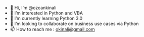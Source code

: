 - 👋 Hi, I’m @ozcankinali
- 👀 I’m interested in Python and VBA
- 🌱 I’m currently learning Python 3.0
- 💞️ I’m looking to collaborate on business use cases via Python
- 📫 How to reach me : okinali@gmail.com

<!---
ozcankinali/ozcankinali is a ✨ special ✨ repository because its `README.md` (this file) appears on your GitHub profile.
You can click the Preview link to take a look at your changes.
--->
